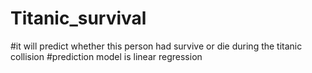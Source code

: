 # Titanic_survival
#it will predict whether this person had survive or die during the titanic collision
#prediction model is linear regression
